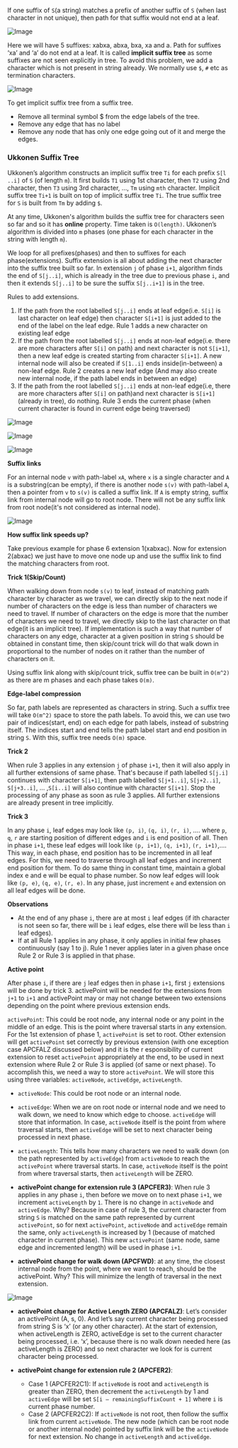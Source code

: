 If one suffix of `S`(a string) matches a prefix of another suffix of `S` (when last character in not unique), then 
path for that suffix would not end at a leaf.

![Image](suffix_tree_1.jpeg)

Here we will have 5 suffixes: xabxa, abxa, bxa, xa and a. Path for suffixes ‘xa’ and ‘a’ do not end at a leaf. It is 
called **implicit suffix tree** as some suffixes are not seen explicitly in tree. To avoid this problem, we add a 
character which is not present in string already. We normally use `$`, `#` etc as termination characters.

![Image](suffix_tree_2.jpeg)

To get implicit suffix tree from a suffix tree.
* Remove all terminal symbol $ from the edge labels of the tree.
* Remove any edge that has no label
* Remove any node that has only one edge going out of it and merge the edges.

### Ukkonen Suffix Tree

Ukkonen’s algorithm constructs an implicit suffix tree `Ti` for each prefix `S[l ..i]` of `S` (of length `m`). It first 
builds `T1` using 1st character, then `T2` using 2nd character, then `T3` using 3rd character, …, `Tm` using `mth` 
character. Implicit suffix tree `Ti+1` is built on top of implicit suffix tree `Ti`. The true suffix tree for `S` is 
built from `Tm` by adding `$`.

At any time, Ukkonen's algorithm builds the suffix tree for characters seen so far and so it has **online** property. 
Time taken is `O(length)`. Ukkonen’s algorithm is divided into `m` phases (one phase for each character in the string 
with length `m`).

We loop for all prefixes(phases) and then to suffixes for each phase(extensions). Suffix extension is all about adding 
the next character into the suffix tree built so far. In extension `j` of phase `i+1`, algorithm finds the end of 
`S[j..i]`, which is already in the tree due to previous phase `i`, and then it extends `S[j..i]` to be sure the suffix 
`S[j..i+1]` is in the tree.

Rules to add extensions.
1. If the path from the root labelled `S[j..i]` ends at leaf edge(i.e. `S[i]` is last character on leaf edge) then 
character `S[i+1]` is just added to the end of the label on the leaf edge. Rule 1 adds a new character on existing leaf 
edge
2. If the path from the root labelled `S[j..i]` ends at non-leaf edge(i.e. there are more characters after `S[i]` on 
path) and next character is not `S[i+1]`, then a new leaf edge is created starting from character `S[i+1]`. A new 
internal node will also be created if `S[1..i]` ends inside(in-between) a non-leaf edge. Rule 2 creates a new leaf edge 
(And may also create new internal node, if the path label ends in between an edge)
3. If the path from the root labelled `S[j..i]` ends at non-leaf edge(i.e, there are more characters after `S[i]` on 
path)and next character is `S[i+1]` (already in tree), do nothing. Rule 3 ends the current phase (when current character 
is found in current edge being traversed)

![Image](suffix_tree_3.jpeg)

![Image](suffix_tree_4.jpeg)

![Image](suffix_tree_5.jpeg)

**Suffix links**

For an internal node `v` with path-label `xA`, where `x` is a single character and `A` is a substring(can be empty), if 
there is another node `s(v)` with path-label `A`, then a pointer from `v` to `s(v)` is called a suffix link.  If `A` is 
empty string, suffix link from internal node will go to root node. There will not be any suffix link from root node(it's 
not considered as internal node).

![Image](suffix_tree_6.jpeg)

**How suffix link speeds up?**

Take previous example for phase 6 extension 1(xabxac). Now for extension 2(abxac) we just have to move one node up and 
use the suffix link to find the matching characters from root.

**Trick 1(Skip/Count)**

When walking down from node `s(v)` to leaf, instead of matching path character by character as we travel, we can 
directly skip to the next node if number of characters on the edge is less than number of characters we need to travel. 
If number of characters on the edge is more that the number of characters we need to travel, we directly skip to the 
last character on that edge(it is an implicit tree). If implementation is such a way that number of characters on any 
edge, character at a given position in string `S` should be obtained in constant time, then skip/count trick will do 
that walk down in proportional to the number of nodes on it rather than the number of characters on it.

Using suffix link along with skip/count trick, suffix tree can be built in `O(m^2)` as there are m phases and each phase 
takes `O(m)`.

**Edge-label compression**

So far, path labels are represented as characters in string. Such a suffix tree will take `O(m^2)` space to store the path
labels. To avoid this, we can use two pair of indices(start, end) on each edge for path labels, instead of substring itself.
The indices start and end tells the path label start and end position in  string `S`. With this, suffix tree needs `O(m)` 
space.

**Trick 2**

When rule 3 applies in any extension `j` of phase `i+1`, then it will also apply in all further extensions of same phase. 
That's because if path labelled `S[j.i]` continues with character `S[i+1]`, then path labelled `S[j+1..i]`, `S[j+2..i]`, 
`S[j+3..i]`, ... ,`S[i..i]` will also continue with character `S[i+1]`. Stop the processing of any phase as soon as rule 
3 applies. All further extensions are already present in tree implicitly.

**Trick 3**

In any phase `i`, leaf edges may look like `(p, i)`, `(q, i)`, `(r, i)`, …. where `p`, `q`, `r` are starting position of 
different edges and `i` is end position of all. Then in phase `i+1`, these leaf edges will look like `(p, i+1)`, 
`(q, i+1)`, `(r, i+1)`,…. This way, in each phase, end position has to be incremented in all leaf edges. For this, we 
need to traverse through all leaf edges and increment end position for them. To do same thing in constant time, maintain 
a global index e and e will be equal to phase number. So now leaf edges will look like `(p, e)`, `(q, e)`, `(r, e)`. In 
any phase, just increment `e` and extension on all leaf edges will be done.

**Observations**
* At the end of any phase `i`, there are at most `i` leaf edges (if ith character is not seen so far, there will be `i` 
leaf edges, else there will be less than `i` leaf edges).
* If at all Rule 1 applies in any phase, it only applies in initial few phases continuously (say 1 to j). Rule 1 never 
applies later in a given phase once Rule 2 or Rule 3 is applied in that phase.

**Active point**

After phase `i`, if there are `j` leaf edges then in phase `i+1`, first `j` extensions will be done by trick 3. 
activePoint will be needed for the extensions from `j+1` to `i+1` and activePoint may or may not change between two 
extensions depending on the point where previous extension ends.

`activePoint`: This could be root node, any internal node or any point in the middle of an edge. This is the point where 
traversal starts in any extension. For the 1st extension of phase 1, `activePoint` is set to root. Other extension will 
get `activePoint` set correctly by previous extension (with one exception case APCFALZ discussed below) and it is the r
esponsibility of current extension to reset `activePoint` appropriately at the end, to be used in next extension where 
Rule 2 or Rule 3 is applied (of same or next phase). To accomplish this, we need a way to store `activePoint`. We will 
store this using three variables: `activeNode`, `activeEdge`, `activeLength`.
* `activeNode`: This could be root node or an internal node.
* `activeEdge`: When we are on root node or internal node and we need to walk down, we need to know which edge to choose. 
`activeEdge` will store that information. In case, `activeNode` itself is the point from where traversal starts, then 
`activeEdge` will be set to next character being processed in next phase.
* `activeLength`: This tells how many characters we need to walk down (on the path represented by `activeEdge`) from 
`activeNode` to reach the `activePoint` where traversal starts. In case, `activeNode` itself is the point from where 
traversal starts, then `activeLength` will be ZERO.

* **activePoint change for extension rule 3 (APCFER3)**: When rule 3 applies in any phase `i`, then before we move on to 
next phase `i+1`, we increment `activeLength` by `1`. There is no change in `activeNode` and `activeEdge`. Why? Because 
in case of rule 3, the current character from string `S` is matched on the same path represented by current 
`activePoint`, so for next `activePoint`, `activeNode` and `activeEdge` remain the same, only `activeLength` is 
increased by 1 (because of matched character in current phase). This new `activePoint` (same node, same edge and 
incremented length) will be used in phase `i+1`.

* **activePoint change for walk down (APCFWD)**: at any time, the closest internal node from the point, where we want to
reach, should be the activePoint. Why? This will minimize the length of traversal in the next extension.

![Image](suffix_tree_7.jpeg)

* **activePoint change for Active Length ZERO (APCFALZ)**: Let’s consider an activePoint (A, s, 0). And let’s say current 
character being processed from string S is ‘x’ (or any other character). At the start of extension, when activeLength is 
ZERO, activeEdge is set to the current character being processed, i.e. ‘x’, because there is no walk down needed here 
(as activeLength is ZERO) and so next character we look for is current character being processed.

* **activePoint change for extension rule 2 (APCFER2)**:
    * Case 1 (APCFER2C1): If `activeNode` is root and `activeLength` is greater than ZERO, then decrement the 
    `activeLength` by 1 and `activeEdge` will be set `S[i – remainingSuffixCount + 1]` where `i` is current phase number.
    * Case 2 (APCFER2C2): If `activeNode` is not root, then follow the suffix link from current `activeNode`. The new 
    node (which can be root node or another internal node) pointed by suffix link will be the `activeNode` for next 
    extension. No change in `activeLength` and `activeEdge`.